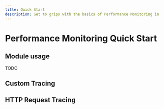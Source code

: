 ```yaml
---
title: Quick Start
description: Get to grips with the basics of Performance Monitoring in React Native Firebase
---
```


# Performance Monitoring Quick Start

## Module usage

TODO

## Custom Tracing

## HTTP Request Tracing

